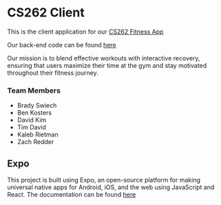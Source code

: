 # CS262 Client

This is the client application for our [CS262 Fitness App](https://github.com/calvin-cs262-fall2024-no-pain-no-main/Project)

Our back-end code can be found [here](https://github.com/calvin-cs262-fall2024-no-pain-no-main/Service)

Our mission is to blend effective workouts with interactive recovery, ensuring that users maximize their time at the gym and stay motivated throughout their fitness journey.

### Team Members
- Brady Swiech
- Ben Kosters
- David Kim
- Tim David
- Kaleb Rietman
- Zach Redder

## Expo
This project is built using Expo, an open-source platform for making universal native apps for Android, iOS, and the web using JavaScript and React. The documentation can be found [here](https://docs.expo.dev/)
